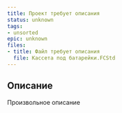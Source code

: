 ```yaml
---
title: Проект требует описания
status: unknown
tags:
- unsorted
epic: unknown
files:
- title: Файл требует описания
  file: Кассета под батарейки.FCStd
---
```



## Описание

Произвольное описание